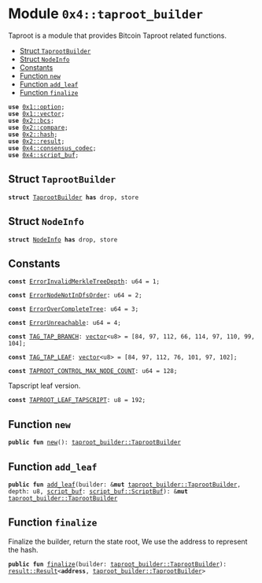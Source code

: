 
<a name="0x4_taproot_builder"></a>

# Module `0x4::taproot_builder`

Taproot is a module that provides Bitcoin Taproot related functions.


-  [Struct `TaprootBuilder`](#0x4_taproot_builder_TaprootBuilder)
-  [Struct `NodeInfo`](#0x4_taproot_builder_NodeInfo)
-  [Constants](#@Constants_0)
-  [Function `new`](#0x4_taproot_builder_new)
-  [Function `add_leaf`](#0x4_taproot_builder_add_leaf)
-  [Function `finalize`](#0x4_taproot_builder_finalize)


<pre><code><b>use</b> <a href="">0x1::option</a>;
<b>use</b> <a href="">0x1::vector</a>;
<b>use</b> <a href="">0x2::bcs</a>;
<b>use</b> <a href="">0x2::compare</a>;
<b>use</b> <a href="">0x2::hash</a>;
<b>use</b> <a href="">0x2::result</a>;
<b>use</b> <a href="consensus_codec.md#0x4_consensus_codec">0x4::consensus_codec</a>;
<b>use</b> <a href="script_buf.md#0x4_script_buf">0x4::script_buf</a>;
</code></pre>



<a name="0x4_taproot_builder_TaprootBuilder"></a>

## Struct `TaprootBuilder`



<pre><code><b>struct</b> <a href="taproot_builder.md#0x4_taproot_builder_TaprootBuilder">TaprootBuilder</a> <b>has</b> drop, store
</code></pre>



<a name="0x4_taproot_builder_NodeInfo"></a>

## Struct `NodeInfo`



<pre><code><b>struct</b> <a href="taproot_builder.md#0x4_taproot_builder_NodeInfo">NodeInfo</a> <b>has</b> drop, store
</code></pre>



<a name="@Constants_0"></a>

## Constants


<a name="0x4_taproot_builder_ErrorInvalidMerkleTreeDepth"></a>



<pre><code><b>const</b> <a href="taproot_builder.md#0x4_taproot_builder_ErrorInvalidMerkleTreeDepth">ErrorInvalidMerkleTreeDepth</a>: u64 = 1;
</code></pre>



<a name="0x4_taproot_builder_ErrorNodeNotInDfsOrder"></a>



<pre><code><b>const</b> <a href="taproot_builder.md#0x4_taproot_builder_ErrorNodeNotInDfsOrder">ErrorNodeNotInDfsOrder</a>: u64 = 2;
</code></pre>



<a name="0x4_taproot_builder_ErrorOverCompleteTree"></a>



<pre><code><b>const</b> <a href="taproot_builder.md#0x4_taproot_builder_ErrorOverCompleteTree">ErrorOverCompleteTree</a>: u64 = 3;
</code></pre>



<a name="0x4_taproot_builder_ErrorUnreachable"></a>



<pre><code><b>const</b> <a href="taproot_builder.md#0x4_taproot_builder_ErrorUnreachable">ErrorUnreachable</a>: u64 = 4;
</code></pre>



<a name="0x4_taproot_builder_TAG_TAP_BRANCH"></a>



<pre><code><b>const</b> <a href="taproot_builder.md#0x4_taproot_builder_TAG_TAP_BRANCH">TAG_TAP_BRANCH</a>: <a href="">vector</a>&lt;u8&gt; = [84, 97, 112, 66, 114, 97, 110, 99, 104];
</code></pre>



<a name="0x4_taproot_builder_TAG_TAP_LEAF"></a>



<pre><code><b>const</b> <a href="taproot_builder.md#0x4_taproot_builder_TAG_TAP_LEAF">TAG_TAP_LEAF</a>: <a href="">vector</a>&lt;u8&gt; = [84, 97, 112, 76, 101, 97, 102];
</code></pre>



<a name="0x4_taproot_builder_TAPROOT_CONTROL_MAX_NODE_COUNT"></a>



<pre><code><b>const</b> <a href="taproot_builder.md#0x4_taproot_builder_TAPROOT_CONTROL_MAX_NODE_COUNT">TAPROOT_CONTROL_MAX_NODE_COUNT</a>: u64 = 128;
</code></pre>



<a name="0x4_taproot_builder_TAPROOT_LEAF_TAPSCRIPT"></a>

Tapscript leaf version.


<pre><code><b>const</b> <a href="taproot_builder.md#0x4_taproot_builder_TAPROOT_LEAF_TAPSCRIPT">TAPROOT_LEAF_TAPSCRIPT</a>: u8 = 192;
</code></pre>



<a name="0x4_taproot_builder_new"></a>

## Function `new`



<pre><code><b>public</b> <b>fun</b> <a href="taproot_builder.md#0x4_taproot_builder_new">new</a>(): <a href="taproot_builder.md#0x4_taproot_builder_TaprootBuilder">taproot_builder::TaprootBuilder</a>
</code></pre>



<a name="0x4_taproot_builder_add_leaf"></a>

## Function `add_leaf`



<pre><code><b>public</b> <b>fun</b> <a href="taproot_builder.md#0x4_taproot_builder_add_leaf">add_leaf</a>(builder: &<b>mut</b> <a href="taproot_builder.md#0x4_taproot_builder_TaprootBuilder">taproot_builder::TaprootBuilder</a>, depth: u8, <a href="script_buf.md#0x4_script_buf">script_buf</a>: <a href="script_buf.md#0x4_script_buf_ScriptBuf">script_buf::ScriptBuf</a>): &<b>mut</b> <a href="taproot_builder.md#0x4_taproot_builder_TaprootBuilder">taproot_builder::TaprootBuilder</a>
</code></pre>



<a name="0x4_taproot_builder_finalize"></a>

## Function `finalize`

Finalize the builder, return the state root,
We use the address to represent the hash.


<pre><code><b>public</b> <b>fun</b> <a href="taproot_builder.md#0x4_taproot_builder_finalize">finalize</a>(builder: <a href="taproot_builder.md#0x4_taproot_builder_TaprootBuilder">taproot_builder::TaprootBuilder</a>): <a href="_Result">result::Result</a>&lt;<b>address</b>, <a href="taproot_builder.md#0x4_taproot_builder_TaprootBuilder">taproot_builder::TaprootBuilder</a>&gt;
</code></pre>
